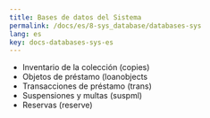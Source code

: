 ```yaml
---
title: Bases de datos del Sistema
permalink: /docs/es/8-sys_database/databases-sys
lang: es
key: docs-databases-sys-es
---
```


- Inventario de la colección (copies)
- Objetos de préstamo (loanobjects
- Transacciones de préstamo (trans)
- Suspensiones y multas (suspml)
- Reservas (reserve)